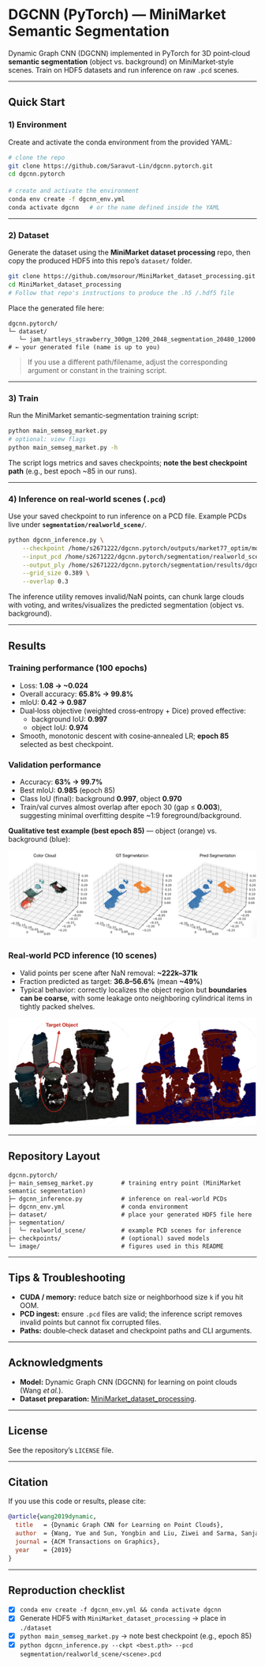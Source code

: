 # DGCNN (PyTorch) — MiniMarket Semantic Segmentation

Dynamic Graph CNN (DGCNN) implemented in PyTorch for 3D point‑cloud **semantic segmentation** (object vs. background) on MiniMarket‑style scenes. Train on HDF5 datasets and run inference on raw `.pcd` scenes.

---

## Quick Start

### 1) Environment
Create and activate the conda environment from the provided YAML:

```bash
# clone the repo
git clone https://github.com/Saravut-Lin/dgcnn.pytorch.git
cd dgcnn.pytorch

# create and activate the environment
conda env create -f dgcnn_env.yml
conda activate dgcnn   # or the name defined inside the YAML
```

---

### 2) Dataset
Generate the dataset using the **MiniMarket dataset processing** repo, then copy the produced HDF5 into this repo’s `dataset/` folder.

```bash
git clone https://github.com/msorour/MiniMarket_dataset_processing.git
cd MiniMarket_dataset_processing
# Follow that repo's instructions to produce the .h5 /.hdf5 file
```

Place the generated file here:

```text
dgcnn.pytorch/
└─ dataset/
   └─ jam_hartleys_strawberry_300gm_1200_2048_segmentation_20480_12000    # ← your generated file (name is up to you)
```

> If you use a different path/filename, adjust the corresponding argument or constant in the training script.

---

### 3) Train
Run the MiniMarket semantic‑segmentation training script:

```bash
python main_semseg_market.py
# optional: view flags
python main_semseg_market.py -h
```

The script logs metrics and saves checkpoints; **note the best checkpoint path** (e.g., best epoch ~85 in our runs).

---

### 4) Inference on real‑world scenes (`.pcd`)
Use your saved checkpoint to run inference on a PCD file. Example PCDs live under **`segmentation/realworld_scene/`**.

```bash
python dgcnn_inference.py \
    --checkpoint /home/s2671222/dgcnn.pytorch/outputs/market77_optim/models/best_model.pth \
    --input_pcd /home/s2671222/dgcnn.pytorch/segmentation/realworld_scene/realworld_scene_1.pcd \
    --output_ply /home/s2671222/dgcnn.pytorch/segmentation/results/dgcnn_segment/scene_segmented1_dgcn_best_1.ply \
    --grid_size 0.389 \
    --overlap 0.3
```

The inference utility removes invalid/NaN points, can chunk large clouds with voting, and writes/visualizes the predicted segmentation (object vs. background).

---

## Results

### Training performance (100 epochs)
- Loss: **1.08 → ~0.024**
- Overall accuracy: **65.8% → 99.8%**
- mIoU: **0.42 → 0.987**
- Dual‑loss objective (weighted cross‑entropy + Dice) proved effective:
  - background IoU: **0.997**
  - object IoU: **0.974**
- Smooth, monotonic descent with cosine‑annealed LR; **epoch 85** selected as best checkpoint.

### Validation performance
- Accuracy: **63% → 99.7%**
- Best mIoU: **0.985** (epoch 85)
- Class IoU (final): background **0.997**, object **0.970**
- Train/val curves almost overlap after epoch 30 (gap ≤ **0.003**), suggesting minimal overfitting despite ~1:9 foreground/background.

**Qualitative test example (best epoch 85)** — object (orange) vs. background (blue):

![Qualitative segmentation on a test point cloud](image/dgcnn_IoU.png)

### Real‑world PCD inference (10 scenes)
- Valid points per scene after NaN removal: **~222k–371k**
- Fraction predicted as target: **36.8–56.6%** (mean **~49%**)
- Typical behavior: correctly localizes the object region but **boundaries can be coarse**, with some leakage onto neighboring cylindrical items in tightly packed shelves.

![Real‑world PCD inference](image/inference_dgcnn.png)

---

## Repository Layout

```text
dgcnn.pytorch/
├─ main_semseg_market.py        # training entry point (MiniMarket semantic segmentation)
├─ dgcnn_inference.py           # inference on real-world PCDs
├─ dgcnn_env.yml                # conda environment
├─ dataset/                     # place your generated HDF5 file here
├─ segmentation/
│  └─ realworld_scene/          # example PCD scenes for inference
├─ checkpoints/                 # (optional) saved models
└─ image/                       # figures used in this README
```

---

## Tips & Troubleshooting
- **CUDA / memory:** reduce batch size or neighborhood size `k` if you hit OOM.
- **PCD ingest:** ensure `.pcd` files are valid; the inference script removes invalid points but cannot fix corrupted files.
- **Paths:** double‑check dataset and checkpoint paths and CLI arguments.

---

## Acknowledgments
- **Model:** Dynamic Graph CNN (DGCNN) for learning on point clouds (Wang *et al.*).
- **Dataset preparation:** [MiniMarket_dataset_processing](https://github.com/msorour/MiniMarket_dataset_processing).

---

## License
See the repository’s `LICENSE` file.

---

## Citation
If you use this code or results, please cite:

```bibtex
@article{wang2019dynamic,
  title   = {Dynamic Graph CNN for Learning on Point Clouds},
  author  = {Wang, Yue and Sun, Yongbin and Liu, Ziwei and Sarma, Sanjay E. and Bronstein, Michael M. and Solomon, Justin M.},
  journal = {ACM Transactions on Graphics},
  year    = {2019}
}
```

---

## Reproduction checklist
- [x] `conda env create -f dgcnn_env.yml && conda activate dgcnn`
- [x] Generate HDF5 with `MiniMarket_dataset_processing` → place in `./dataset`
- [x] `python main_semseg_market.py` → note best checkpoint (e.g., epoch 85)
- [x] `python dgcnn_inference.py --ckpt <best.pth> --pcd segmentation/realworld_scene/<scene>.pcd`
